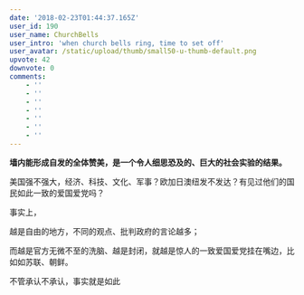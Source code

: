 ```yaml
---
date: '2018-02-23T01:44:37.165Z'
user_id: 190
user_name: ChurchBells
user_intro: 'when church bells ring, time to set off'
user_avatar: /static/upload/thumb/small50-u-thumb-default.png
upvote: 42
downvote: 0
comments:
    - ''
    - ''
    - ''
    - ''
    - ''
    - ''
    - ''
---
```


**墙内能形成自发的全体赞美，是一个令人细思恐及的、巨大的社会实验的结果。**

美国强不强大，经济、科技、文化、军事？欧加日澳纽发不发达？有见过他们的国民如此一致的爱国爱党吗？

事实上，

越是自由的地方，不同的观点、批判政府的言论越多；

而越是官方无微不至的洗脑、越是封闭，就越是惊人的一致爱国爱党挂在嘴边，比如如苏联、朝鲜。

不管承认不承认，事实就是如此
